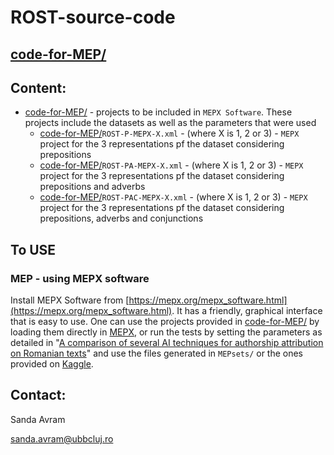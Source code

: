 # ROST-source-code
## [code-for-MEP/](https://github.com/sanda-avram/ROST-source-code/blob/main/code-for-MEP/)

## Content:

* [code-for-MEP/](https://github.com/sanda-avram/ROST-source-code/blob/main/code-for-MEP/) - projects to be included in `MEPX Software`. These projects include the datasets as well as the parameters that were used
    * [code-for-MEP/](https://github.com/sanda-avram/ROST-source-code/tree/main/data-preprocessing/code-for-MEP/)`ROST-P-MEPX-X.xml` - (where X is 1, 2 or 3) -  `MEPX` project for the 3 representations pf the dataset considering prepositions
    * [code-for-MEP/](https://github.com/sanda-avram/ROST-source-code/tree/main/data-preprocessing/code-for-MEP/)`ROST-PA-MEPX-X.xml` - (where X is 1, 2 or 3) - `MEPX` project for the 3 representations pf the dataset considering prepositions and adverbs
    * [code-for-MEP/](https://github.com/sanda-avram/ROST-source-code/tree/main/data-preprocessing/code-for-MEP/)`ROST-PAC-MEPX-X.xml` - (where X is 1, 2 or 3) - `MEPX` project for the 3 representations pf the dataset considering prepositions, adverbs and conjunctions


## To USE

### MEP - using MEPX software

Install MEPX Software from [https://mepx.org/mepx_software.html](https://mepx.org/mepx_software.html). It has a friendly, graphical interface that is easy to use. One can use the projects provided in [code-for-MEP/](https://github.com/sanda-avram/ROST-source-code/blob/main/code-for-MEP/) by loading them directly in [MEPX](https://mepx.org/mepx_software.html), or run the tests by setting the parameters as detailed in "[A comparison of several AI techniques for authorship attribution on Romanian texts](https://www.researchgate.net/publication/365299177_A_comparison_of_several_AI_techniques_for_authorship_attribution_on_Romanian_texts)" and use the files generated in `MEPsets/` or the ones provided on [Kaggle](https://www.kaggle.com/datasets/sandamariaavram/rost-romanian-stories-and-other-texts).


## Contact:

Sanda Avram

[sanda.avram@ubbcluj.ro](sanda.avram@ubbcluj.ro)
